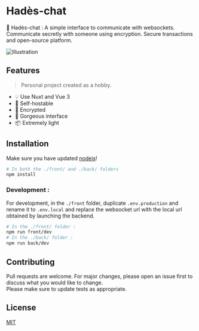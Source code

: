 # Hadès-chat
🌌 Hadès-chat : A simple interface to communicate with websockets.  
Communicate secretly with someone using encryption. Secure transactions and open-source platform.

![Illustration](https://i.imgur.com/G3dXdZj.png)

## Features

> Personal project created as a hobby.

- 💡 Use Nuxt and Vue 3
- 🚁 Self-hostable
- 🔐 Encrypted
- 🌠 Gorgeous interface
- 📦 Extremely light

## Installation  
Make sure you have updated [nodejs](https://nodejs.org/)!

```bash
# In both the ./front/ and ./back/ folders
npm install
```

### Development :

For development, in the `./front` folder, duplicate `.env.production` and rename it to `.env.local` and replace the websocket url with the local url obtained by launching the backend.

```bash
# In the ./front/ folder :
npm run front/dev
# In the ./back/ folder :
npm run back/dev
```

## Contributing
Pull requests are welcome. For major changes, please open an issue first to discuss what you would like to change.  
Please make sure to update tests as appropriate.

## License
[MIT](https://choosealicense.com/licenses/mit/)
